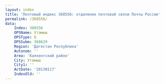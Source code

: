 ```yaml
---
layout: index
title: 'Почтовый индекс 368556: отделение почтовой связи Почты России'
permalink: /368556/
data:
    Index: 368556
    OPSName: Утамыш
    OPSType: О
    OPSSubm: 368629
    Region: 'Дагестан Республика'
    Autonom: ''
    Area: 'Каякентский район'
    City: Утамыш
    City1: ''
    ActDate: '20130117'
    IndexOld: ''
---
```


